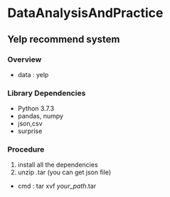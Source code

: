 # DataAnalysisAndPractice

## Yelp recommend system

### Overview

- data : yelp 



### Library Dependencies
- Python 3.7.3
- pandas, numpy
- json,csv
- surprise



### Procedure
1. install all the dependencies
2. unzip .tar (you can get json file)
  - cmd : tar xvf <i>your_path</i>.tar
